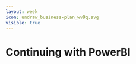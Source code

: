 ```yaml
---
layout: week
icon: undraw_business-plan_wv9q.svg
visible: true
---
```


# Continuing with PowerBI



